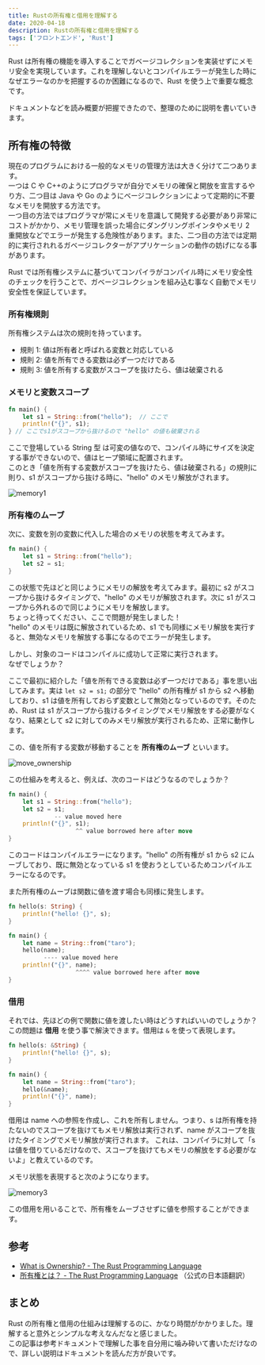```yaml
---
title: Rustの所有権と借用を理解する
date: 2020-04-18
description: Rustの所有権と借用を理解する
tags: ['フロントエンド', 'Rust']
---
```


Rust は所有権の機能を導入することでガベージコレクションを実装せずにメモリ安全を実現しています。これを理解しないとコンパイルエラーが発生した時になぜエラーなのかを把握するのか困難になるので、Rust を使う上で重要な概念です。

ドキュメントなどを読み概要が把握できたので、整理のために説明を書いていきます。

## 所有権の特徴

現在のプログラムにおける一般的なメモリの管理方法は大きく分けて二つあります。  
一つは C や C++のようにプログラマが自分でメモリの確保と開放を宣言するやり方、二つ目は Java や Go のようにベージコレクションによって定期的に不要なメモリを開放する方法です。  
一つ目の方法ではプログラマが常にメモリを意識して開発する必要があり非常にコストがかかり、メモリ管理を誤った場合にダングリングポインタやメモリ 2 重開放などでエラーが発生する危険性があります。また、二つ目の方法では定期的に実行されれるガベージコレクターがアプリケーションの動作の妨げになる事があります。

Rust では所有権システムに基づいてコンパイラがコンパイル時にメモリ安全性のチェックを行うことで、ガベージコレクションを組み込む事なく自動でメモリ安全性を保証しています。

### 所有権規則

所有権システムは次の規則を持っています。

-   規則 1: 値は所有者と呼ばれる変数と対応している
-   規則 2: 値を所有できる変数は必ず一つだけである
-   規則 3: 値を所有する変数がスコープを抜けたら、値は破棄される

### メモリと変数スコープ

```rust
fn main() {
    let s1 = String::from("hello");  // ここで
    println!("{}", s1);
} // ここでs1がスコープから抜けるので "hello" の値も破棄される
```

ここで登場している String 型 は可変の値なので、コンパイル時にサイズを決定する事ができないので、値はヒープ領域に配置されます。  
このとき「値を所有する変数がスコープを抜けたら、値は破棄される」の規則に則り、s1 がスコープから抜ける時に、"hello" のメモリ解放がされます。

![memory1](/images/posts/rust-ownership/memory1.png)

### 所有権のムーブ

次に、変数を別の変数に代入した場合のメモリの状態を考えてみます。

```rust
fn main() {
    let s1 = String::from("hello");
    let s2 = s1;
}
```

この状態で先ほどと同じようにメモリの解放を考えてみます。最初に s2 がスコープから抜けるタイミングで、"hello" のメモリが解放されます。次に s1 がスコープから外れるので同じようにメモリを解放します。  
ちょっと待ってください、ここで問題が発生しました！  
"hello" のメモリは既に解放されているため、s1 でも同様にメモリ解放を実行すると、無効なメモリを解放する事になるのでエラーが発生します。

<!-- ![memory2](/images/posts/rust-ownership/memory2.png) -->

しかし、対象のコードはコンパイルに成功して正常に実行されます。  
なぜでしょうか？

ここで最初に紹介した「値を所有できる変数は必ず一つだけである」事を思い出してみます。実は `let s2 = s1;` の部分で "hello" の所有権が s1 から s2 へ移動しており、s1 は値を所有しておらず変数として無効となっているのです。そのため、Rust は s1 がスコープから抜けるタイミングでメモリ解放をする必要がなくなり、結果として s2 に対してのみメモリ解放が実行されるため、正常に動作します。

この、値を所有する変数が移動することを **所有権のムーブ** といいます。

![move_ownership](/images/posts/rust-ownership/move_ownership.png)

この仕組みを考えると、例えば、次のコードはどうなるのでしょうか？

```rust
fn main() {
    let s1 = String::from("hello");
    let s2 = s1;
             -- value moved here
    println!("{}", s1);
                   ^^ value borrowed here after move
}
```

このコードはコンパイルエラーになります。"hello" の所有権が s1 から s2 にムーブしており、既に無効となっている s1 を使おうとしているためコンパイルエラーになるのです。

また所有権のムーブは関数に値を渡す場合も同様に発生します。

```rust
fn hello(s: String) {
    println!("hello! {}", s);
}

fn main() {
    let name = String::from("taro");
    hello(name);
          ---- value moved here
    println!("{}", name);
                   ^^^^ value borrowed here after move
}
```

### 借用

それでは、先ほどの例で関数に値を渡したい時はどうすればいいのでしょうか？  
この問題は **借用** を使う事で解決できます。借用は `&` を使って表現します。

```rust
fn hello(s: &String) {
    println!("hello! {}", s);
}

fn main() {
    let name = String::from("taro");
    hello(&name);
    println!("{}", name);
}
```

借用は name への参照を作成し、これを所有しません。つまり、s は所有権を持たないのでスコープを抜けてもメモリ解放は実行されず、name がスコープを抜けたタイミングでメモリ解放が実行されます。
これは、コンパイラに対して「s は値を借りているだけなので、スコープを抜けてもメモリの解放をする必要がないよ」と教えているのです。

メモリ状態を表現すると次のようになります。

![memory3](/images/posts/rust-ownership/memory3.png)

この借用を用いることで、所有権をムーブさせずに値を参照することができます。

## 参考

-   [What is Ownership? \- The Rust Programming Language](https://doc.rust-lang.org/book/ch04-01-what-is-ownership.html)
-   [所有権とは？ \- The Rust Programming Language](https://doc.rust-jp.rs/book/second-edition/ch04-01-what-is-ownership.html) （公式の日本語翻訳）

## まとめ

Rust の所有権と借用の仕組みは理解するのに、かなり時間がかかりました。理解すると意外とシンプルな考えなんだなと感じました。  
この記事は参考ドキュメントで理解した事を自分用に噛み砕いて書いただけなので、詳しい説明はドキュメントを読んだ方が良いです。
